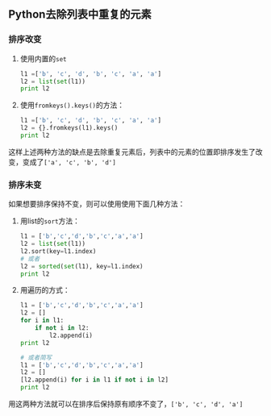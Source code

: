 ## Python去除列表中重复的元素

### 排序改变

1. 使用内置的`set`

    ```python
    l1 =['b', 'c', 'd', 'b', 'c', 'a', 'a']
    l2 = list(set(l1))
    print l2
    ```

2. 使用`fromkeys().keys()`的方法：

    ```python
    l1 =['b', 'c', 'd', 'b', 'c', 'a', 'a']
    l2 = {}.fromkeys(l1).keys()
    print l2
    ```

这样上述两种方法的缺点是去除重复元素后，列表中的元素的位置即排序发生了改变，变成了`['a', 'c', 'b', 'd']`

### 排序未变

如果想要排序保持不变，则可以使用使用下面几种方法：

1. 用list的`sort`方法：

    ```python
    l1 = ['b','c','d','b','c','a','a']
    l2 = list(set(l1))
    l2.sort(key=l1.index)
    # 或者
    l2 = sorted(set(l1), key=l1.index)
    print l2
    ```

2. 用遍历的方式：

    ```python
    l1 = ['b','c','d','b','c','a','a']
    l2 = []
    for i in l1:
        if not i in l2:
            l2.append(i)
    print l2
    
    # 或者简写
    l1 = ['b','c','d','b','c','a','a']
    l2 = []
    [l2.append(i) for i in l1 if not i in l2]
    print l2
    ```

用这两种方法就可以在排序后保持原有顺序不变了，`['b', 'c', 'd', 'a']`









